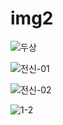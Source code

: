 # img2
![두상](https://user-images.githubusercontent.com/111984910/189950177-d348b2e9-5c45-44d1-8021-e9769d4ea1cc.png)

![전신-01](https://user-images.githubusercontent.com/111984910/189994938-5fc175c5-eea4-4e74-9e61-f74ea7e67a3e.png)

![전신-02](https://user-images.githubusercontent.com/111984910/189994221-f8dfa2e5-45a4-414d-81a2-4e0ab5e481d9.png)

![1-2](https://user-images.githubusercontent.com/111984910/189995318-2b4087d1-e791-423c-a7c5-6ef902b9e3eb.JPG)
